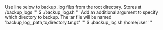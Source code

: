 Use line below to backup .log files from the root directory. Stores at /backup_logs
'''
$ ./backup_log.sh
'''
Add an additional argument to specify which directory to backup. The tar file will be named 
'backup_log_,path,to,directory.tar.gz'
'''
$ ./backup_log.sh /home/user
'''
